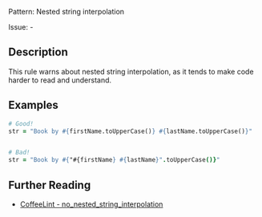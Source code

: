 Pattern: Nested string interpolation

Issue: -

## Description

This rule warns about nested string interpolation, as it tends to make code harder to read and understand.

## Examples

``` coffeescript
# Good!
str = "Book by #{firstName.toUpperCase()} #{lastName.toUpperCase()}"


# Bad!
str = "Book by #{"#{firstName} #{lastName}".toUpperCase()}"
```

## Further Reading

* [CoffeeLint - no_nested_string_interpolation](https://coffeelint.github.io/#options)